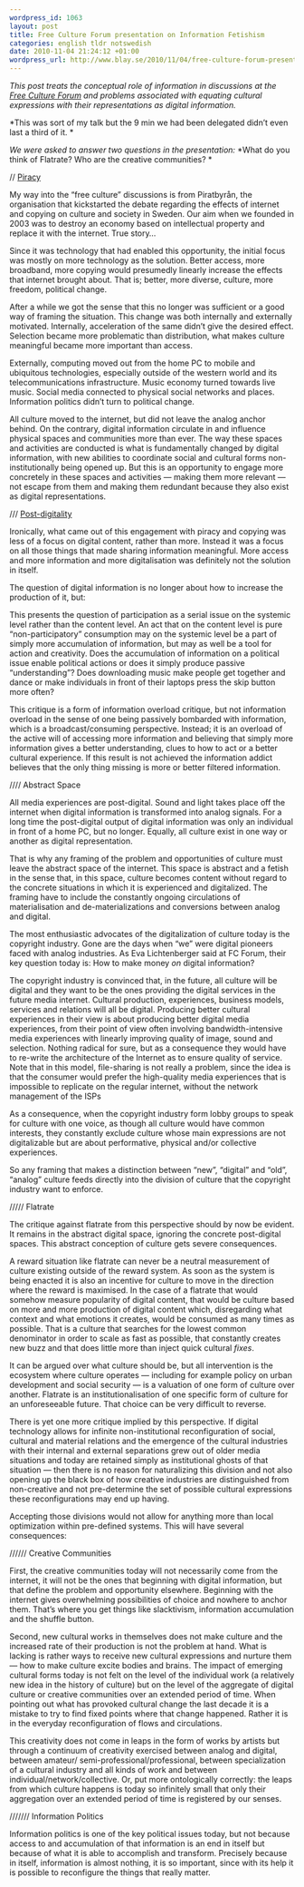```yaml
--- 
wordpress_id: 1063 
layout: post
title: Free Culture Forum presentation on Information Fetishism 
categories: english tldr notswedish
date: 2010-11-04 21:24:12 +01:00 
wordpress_url: http://www.blay.se/2010/11/04/free-culture-forum-presentation-on-information-fetishism/
---
```


*This post treats the conceptual role of information in discussions at the [Free Culture Forum](http://2010.fcforum.net/) and problems associated with equating cultural expressions with their representations as digital information.*

*This was sort of my talk but the 9 min we had been delegated didn’t even last a third of it. *

*We were asked to answer two questions in the presentation:* *What do you think of Flatrate? Who are the creative communities? *

// [Piracy](http://www.piratbyran.org)

My way into the “free culture” discussions is from Piratbyrån, the organisation that kickstarted the debate regarding the effects of internet and copying on culture and society in Sweden. Our aim when we founded in 2003 was to destroy an economy based on intellectual property and replace it with the internet. True story…

Since it was technology that had enabled this opportunity, the initial focus was mostly on more technology as the solution. Better access, more broadband, more copying would presumedly linearly increase the effects that internet brought about. That is; better, more diverse, culture, more freedom, political change.

After a while we got the sense that this no longer was sufficient or a good way of framing the situation. This change was both internally and externally motivated. Internally, acceleration of the same didn’t give the desired effect. Selection became more problematic than distribution, what makes culture meaningful became more important than access.

Externally, computing moved out from the home PC to mobile and ubiquitous technologies, especially outside of the western world and its telecommunications infrastructure. Music economy turned towards live music. Social media connected to physical social networks and places. Information politics didn’t turn to political change.

All culture moved to the internet, but did not leave the analog anchor behind. On the contrary, digital information circulate in and influence physical spaces and communities more than ever. The way these spaces and activities are conducted is what is fundamentally changed by digital information, with new abilities to coordinate social and cultural forms non-institutionally being opened up. But this is an opportunity to engage more concretely in these spaces and activities — making them more relevant — not escape from them and making them redundant because they also exist as digital representations.


/// [Post-](http://russelldavies.typepad.com/planning/2009/01/meet-the-new-schtick.html)[digitality](http://bluwiki.com/go/Postdigitala)


Ironically, what came out of this engagement with piracy and copying was less of a focus on digital content, rather than more. Instead it was a focus on all those things that made sharing information meaningful. More access and more information and more digitalisation was definitely not the solution in itself.


The question of digital information is no longer about how to increase the production of it, but:

This presents the question of participation as a serial issue on the systemic level rather than the content level. An act that on the content level is pure “non-participatory” consumption may on the systemic level be a part of simply more accumulation of information, but may as well be a tool for action and creativity. Does the accumulation of information on a political issue enable political actions or does it simply produce passive “understanding”? Does downloading music make people get together and dance or make individuals in front of their laptops press the skip button more often?

This critique is a form of information overload critique, but not information overload in the sense of one being passively bombarded with information, which is a broadcast/consuming perspective. Instead; it is an overload of the active will of accessing more information and believing that simply more information gives a better understanding, clues to how to act or a better cultural experience. If this result is not achieved the information addict believes that the only thing missing is more or better filtered information.

//// Abstract Space


All media experiences are post-digital. Sound and light takes place off the internet when digital information is transformed into analog signals. For a long time the post-digital output of digital information was only an individual in front of a home PC, but no longer. Equally, all culture exist in one way or another as digital representation. 

That is why any framing of the problem and opportunities of culture must leave the abstract space of the internet. This space is abstract and a fetish in the sense that, in this space, culture becomes content without regard to the concrete situations in which it is experienced and digitalized. The framing have to include the constantly ongoing circulations of materialisation and de-materializations and conversions between analog and digital.

The most enthusiastic advocates of the digitalization of culture today is the copyright industry. Gone are the days when “we” were digital pioneers faced with analog industries. As Eva Lichtenberger said at FC Forum, their key question today is: How to make money *on* digital information?

The copyright industry is convinced that, in the future, all culture will be digital and they want to be the ones providing the digital services in the future media internet. Cultural production, experiences, business models, services and relations will all be digital. Producing better cultural experiences in their view is about producing better digital media experiences, from their point of view often involving bandwidth-intensive media experiences with linearly improving quality of image, sound and selection. Nothing radical for sure, but as a consequence they would have to re-write the architecture of the Internet as to ensure quality of service. Note that in this model, file-sharing is not really a problem, since the idea is that the consumer would prefer the high-quality media experiences that is impossible to replicate on the regular internet, without the network management of the ISPs

As a consequence, when the copyright industry form lobby groups to speak for culture with one voice, as though all culture would have common interests, they constantly exclude culture whose main expressions are not digitalizable but are about performative, physical and/or collective experiences.

So any framing that makes a distinction between “new”, “digital” and “old”, “analog” culture feeds directly into the division of culture that the copyright industry want to enforce.


///// Flatrate

The critique against flatrate from this perspective should by now be evident. It remains in the abstract digital space, ignoring the concrete post-digital spaces. This abstract conception of culture gets severe consequences.

A reward situation like flatrate can never be a neutral measurement of culture existing outside of the reward system. As soon as the system is being enacted it is also an incentive for culture to move in the direction where the reward is maximised. In the case of a flatrate that would somehow measure popularity of digital content, that would be culture based on more and more production of digital content which, disregarding what context and what emotions it creates, would be consumed as many times as possible. That is a culture that searches for the lowest common denominator in order to scale as fast as possible, that constantly creates new buzz and that does little more than inject quick cultural *fixes*.

It can be argued over what culture should be, but all intervention is the ecosystem where culture operates — including for example policy on urban development and social security — is a valuation of one form of culture over another. Flatrate is an institutionalisation of one specific form of culture for an unforeseeable future. That choice can be very difficult to reverse.

There is yet one more critique implied by this perspective. If digital technology allows for infinite non-institutional reconfiguration of social, cultural and material relations and the emergence of the cultural industries with their internal and external separations grew out of older media situations and today are retained simply as institutional ghosts of that situation — then there is no reason for naturalizing this division and not also opening up the black box of how creative industries are distinguished from non-creative and not pre-determine the set of possible cultural expressions these reconfigurations may end up having.

Accepting those divisions would not allow for anything more than local optimization within pre-defined systems. This will have several consequences:


////// Creative Communities


First, the creative communities today will not necessarily come from the internet, it will not be the ones that beginning with digital information, but that define the problem and opportunity elsewhere. Beginning with the internet gives overwhelming possibilities of choice and nowhere to anchor them. That’s where you get things like slacktivism, information accumulation and the shuffle button.

Second, new cultural works in themselves does not make culture and the increased rate of their production is not the problem at hand. What is lacking is rather ways to receive new cultural expressions and nurture them — how to make culture excite bodies and brains. The impact of emerging cultural forms today is not felt on the level of the individual work (a relatively new idea in the history of culture) but on the level of the aggregate of digital culture or creative communities over an extended period of time. When pointing out what has provoked cultural change the last decade it is a mistake to try to find fixed points where that change happened. Rather it is in the everyday reconfiguration of flows and circulations.

This creativity does not come in leaps in the form of works by artists but through a continuum of creativity exercised between analog and digital, between amateur/ semi-professional/professional, between specialization of a cultural industry and all kinds of work and between individual/network/collective. Or, put more ontologically correctly: the leaps from which culture happens is today so infinitely small that only their aggregation over an extended period of time is registered by our senses.


/////// Information Politics

Information politics is one of the key political issues today, but not because access to and accumulation of that information is an end in itself but because of what it is able to accomplish and transform. Precisely because in itself, information is almost nothing, it is so important, since with its help it is possible to reconfigure the things that really matter.


